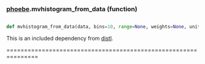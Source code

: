 ### [phoebe](phoebe.md).mvhistogram_from_data (function)


```py

def mvhistogram_from_data(data, bins=10, range=None, weights=None, units=None, labels=None, labels_latex=None, wrap_ats=None)

```



This is an included dependency from [distl](https://distl.readthedocs.io).

===============================================================

